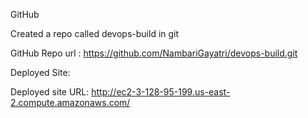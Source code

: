 GitHub  

Created a repo called devops-build in git 

GitHub Repo url : https://github.com/NambariGayatri/devops-build.git 

Deployed Site: 

Deployed site URL: http://ec2-3-128-95-199.us-east-2.compute.amazonaws.com/ 
